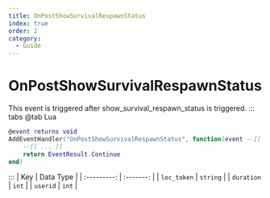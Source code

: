 ```yaml
---
title: OnPostShowSurvivalRespawnStatus
index: true
order: 2
category:
  - Guide
---
```


# OnPostShowSurvivalRespawnStatus
This event is triggered after show_survival_respawn_status is triggered.
::: tabs
@tab Lua
```lua
@event returns void
AddEventHandler("OnPostShowSurvivalRespawnStatus", function(event --[[ Event ]])
    --[[ ... ]]
    return EventResult.Continue
end)
```

:::
|     Key     | Data Type |
| :---------: | :-------: |
| `loc_token` |  `string` |
|  `duration` |   `int`   |
|   `userid`  |   `int`   |